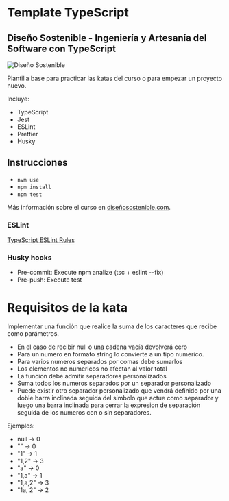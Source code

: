# Template TypeScript
## Diseño Sostenible - Ingeniería y Artesanía del Software con TypeScript
![Diseño Sostenible](coverds.png)

Plantilla base para practicar las katas del curso o para empezar un proyecto nuevo.

Incluye:
* TypeScript
* Jest
* ESLint
* Prettier
* Husky

## Instrucciones
* `nvm use`
* `npm install`
* `npm test`

Más información sobre el curso en [diseñosostenible.com](https://diseñosostenible.com).

### ESLint
[TypeScript ESLint Rules](https://github.com/typescript-eslint/typescript-eslint/tree/master/packages/eslint-plugin)

### Husky hooks
* Pre-commit: Execute npm analize (tsc + eslint --fix)
* Pre-push: Execute test

# Requisitos de la kata
Implementar una función que realice la suma de los caracteres que recibe como parámetros.

* En el caso de recibir null o una cadena vacía devolverá cero
* Para un numero en formato string lo convierte a un tipo numerico.
* Para varios numeros separados por comas debe sumarlos
* Los elementos no numericos no afectan al valor total
* La funcion debe admitir separadores personalizados
* Suma todos los numeros separados por un separador personalizado
* Puede existir otro separador personalizado que vendrá definido por una doble barra inclinada seguida del simbolo que actue como separador y luego una barra inclinada para cerrar la expresion de separación seguida de los numeros con o sin separadores.

Ejemplos:

* null -> 0
* "" -> 0
* "1" -> 1
* "1,2" -> 3
* "a" -> 0
* "1,a" -> 1
* "1,a,2" -> 3
* "1a, 2" -> 2